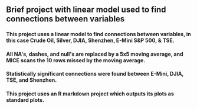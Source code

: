 
## Brief project with linear model used to find connections between variables

#### This project uses a linear model to find connections between variables, in this case Crude Oil, Silver, DJIA, Shenzhen, E-Mini S&P 500, & TSE.

#### All NA's, dashes, and null's are replaced by a 5x5 moving average, and MICE scans the 10 rows missed by the moving average.

#### Statistically significant connections were found between E-Mini, DJIA, TSE, and Shenzhen.

#### This project uses an R markdown project which  outputs its plots as standard plots. 
